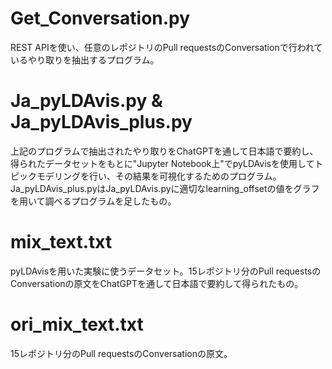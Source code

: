 # Get_Conversation.py
REST APIを使い、任意のレポジトリのPull requestsのConversationで行われているやり取りを抽出するプログラム。
# Ja_pyLDAvis.py & Ja_pyLDAvis_plus.py
上記のプログラムで抽出されたやり取りをChatGPTを通して日本語で要約し、得られたデータセットをもとに"Jupyter Notebook上"でpyLDAvisを使用してトピックモデリングを行い、その結果を可視化するためのプログラム。Ja_pyLDAvis_plus.pyはJa_pyLDAvis.pyに適切なlearning_offsetの値をグラフを用いて調べるプログラムを足したもの。
# mix_text.txt
pyLDAvisを用いた実験に使うデータセット。15レポジトリ分のPull requestsのConversationの原文をChatGPTを通して日本語で要約して得られたもの。
# ori_mix_text.txt
15レポジトリ分のPull requestsのConversationの原文。
